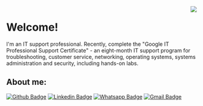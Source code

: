 <img align="right" src="https://media1.giphy.com/media/3o6ozjHwzMA4ZTqM5a/source.gif">

# Welcome!

I'm an IT support professional. Recently, complete the "Google IT Professional Support Certificate" - an eight-month IT support program for troubleshooting, customer service, networking, operating systems, systems administration and security, including hands-on labs.

## About me:

[![Github Badge](https://img.shields.io/badge/-Github-000?style=flat-square&logo=Github&logoColor=white&link=https://github.com/gersonrocha9)](https://github.com/gersonrocha9)
[![Linkedin Badge](https://img.shields.io/badge/-LinkedIn-blue?style=flat-square&logo=Linkedin&logoColor=white&link=https://www.linkedin.com/in/gerson-rocha-013077174/)](https://www.linkedin.com/in/gerson-rocha-013077174/)
[![Whatsapp Badge](https://img.shields.io/badge/-Whatsapp-4CA143?style=flat-square&labelColor=4CA143&logo=whatsapp&logoColor=white&link=https://api.whatsapp.com/send?phone=5522999534259&text=Olá)](https://api.whatsapp.com/send?phone=5522999534259&text=Olá!)
[![Gmail Badge](https://img.shields.io/badge/-Gmail-c14438?style=flat-square&logo=Gmail&logoColor=white&link=mailto:gersonrocha9@gmail.com)](mailto:gersonrocha9@gmail.com)
